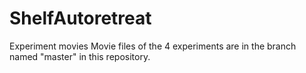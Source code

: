 # ShelfAutoretreat
Experiment movies
Movie files of the 4 experiments are in the branch named "master" in this repository.

